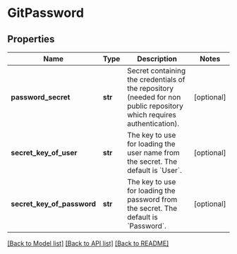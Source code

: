 # GitPassword

## Properties
Name | Type | Description | Notes
------------ | ------------- | ------------- | -------------
**password_secret** | **str** | Secret containing the credentials of the repository (needed for non public repository which requires authentication). | [optional] 
**secret_key_of_user** | **str** | The key to use for loading the user name from the secret. The default is &#x60;User&#x60;. | [optional] 
**secret_key_of_password** | **str** | The key to use for loading the password from the secret. The default is &#x60;Password&#x60;. | [optional] 

[[Back to Model list]](../README.md#documentation-for-models) [[Back to API list]](../README.md#documentation-for-api-endpoints) [[Back to README]](../README.md)

